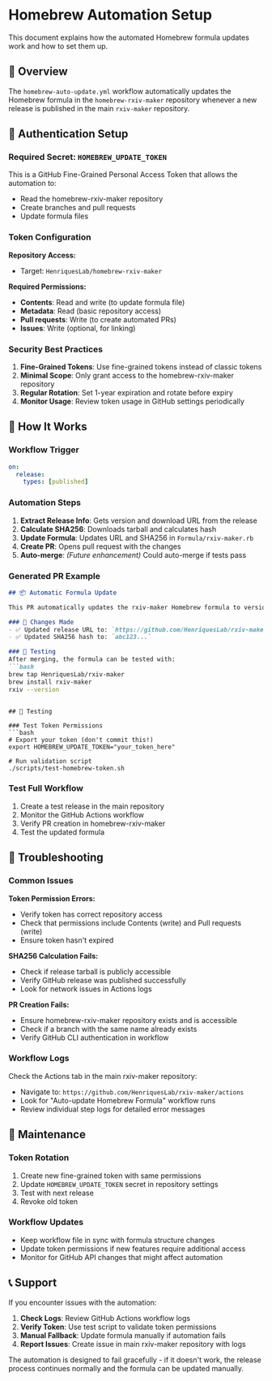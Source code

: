 # Homebrew Automation Setup

This document explains how the automated Homebrew formula updates work and how to set them up.

## 🎯 Overview

The `homebrew-auto-update.yml` workflow automatically updates the Homebrew formula in the `homebrew-rxiv-maker` repository whenever a new release is published in the main `rxiv-maker` repository.

## 🔐 Authentication Setup

### Required Secret: `HOMEBREW_UPDATE_TOKEN`

This is a GitHub Fine-Grained Personal Access Token that allows the automation to:
- Read the homebrew-rxiv-maker repository
- Create branches and pull requests
- Update formula files

### Token Configuration

**Repository Access:**
- Target: `HenriquesLab/homebrew-rxiv-maker`

**Required Permissions:**
- **Contents**: Read and write (to update formula file)
- **Metadata**: Read (basic repository access)
- **Pull requests**: Write (to create automated PRs)
- **Issues**: Write (optional, for linking)

### Security Best Practices

1. **Fine-Grained Tokens**: Use fine-grained tokens instead of classic tokens
2. **Minimal Scope**: Only grant access to the homebrew-rxiv-maker repository
3. **Regular Rotation**: Set 1-year expiration and rotate before expiry
4. **Monitor Usage**: Review token usage in GitHub settings periodically

## 🚀 How It Works

### Workflow Trigger
```yaml
on:
  release:
    types: [published]
```

### Automation Steps

1. **Extract Release Info**: Gets version and download URL from the release
2. **Calculate SHA256**: Downloads tarball and calculates hash
3. **Update Formula**: Updates URL and SHA256 in `Formula/rxiv-maker.rb`
4. **Create PR**: Opens pull request with the changes
5. **Auto-merge**: *(Future enhancement)* Could auto-merge if tests pass

### Generated PR Example

```markdown
## 📦 Automatic Formula Update

This PR automatically updates the rxiv-maker Homebrew formula to version **v1.5.0**.

### 🔄 Changes Made
- ✅ Updated release URL to: `https://github.com/HenriquesLab/rxiv-maker/archive/refs/tags/v1.5.0.tar.gz`
- ✅ Updated SHA256 hash to: `abc123...`

### 🧪 Testing
After merging, the formula can be tested with:
```bash
brew tap HenriquesLab/rxiv-maker  
brew install rxiv-maker
rxiv --version
```
```

## 🧪 Testing

### Test Token Permissions
```bash
# Export your token (don't commit this!)
export HOMEBREW_UPDATE_TOKEN="your_token_here"

# Run validation script
./scripts/test-homebrew-token.sh
```

### Test Full Workflow
1. Create a test release in the main repository
2. Monitor the GitHub Actions workflow
3. Verify PR creation in homebrew-rxiv-maker
4. Test the updated formula

## 🔧 Troubleshooting

### Common Issues

**Token Permission Errors:**
- Verify token has correct repository access
- Check that permissions include Contents (write) and Pull requests (write)
- Ensure token hasn't expired

**SHA256 Calculation Fails:**
- Check if release tarball is publicly accessible
- Verify GitHub release was published successfully
- Look for network issues in Actions logs

**PR Creation Fails:**
- Ensure homebrew-rxiv-maker repository exists and is accessible
- Check if a branch with the same name already exists
- Verify GitHub CLI authentication in workflow

### Workflow Logs

Check the Actions tab in the main rxiv-maker repository:
- Navigate to: `https://github.com/HenriquesLab/rxiv-maker/actions`
- Look for "Auto-update Homebrew Formula" workflow runs
- Review individual step logs for detailed error messages

## 🔄 Maintenance

### Token Rotation
1. Create new fine-grained token with same permissions
2. Update `HOMEBREW_UPDATE_TOKEN` secret in repository settings  
3. Test with next release
4. Revoke old token

### Workflow Updates
- Keep workflow file in sync with formula structure changes
- Update token permissions if new features require additional access
- Monitor for GitHub API changes that might affect automation

## 📞 Support

If you encounter issues with the automation:

1. **Check Logs**: Review GitHub Actions workflow logs
2. **Verify Token**: Use test script to validate token permissions
3. **Manual Fallback**: Update formula manually if automation fails
4. **Report Issues**: Create issue in main rxiv-maker repository with logs

The automation is designed to fail gracefully - if it doesn't work, the release process continues normally and the formula can be updated manually.